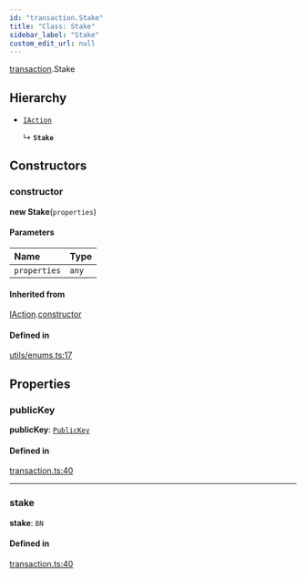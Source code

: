 ```yaml
---
id: "transaction.Stake"
title: "Class: Stake"
sidebar_label: "Stake"
custom_edit_url: null
---
```


[transaction](../modules/transaction.md).Stake

## Hierarchy

- [`IAction`](transaction.IAction.md)

  ↳ **`Stake`**

## Constructors

### constructor

**new Stake**(`properties`)

#### Parameters

| Name | Type |
| :------ | :------ |
| `properties` | `any` |

#### Inherited from

[IAction](transaction.IAction.md).[constructor](transaction.IAction.md#constructor)

#### Defined in

[utils/enums.ts:17](https://github.com/near/near-api-js/blob/ef6d7fbf/packages/near-api-js/src/utils/enums.ts#L17)

## Properties

### publicKey

 **publicKey**: [`PublicKey`](utils_key_pair.PublicKey.md)

#### Defined in

[transaction.ts:40](https://github.com/near/near-api-js/blob/ef6d7fbf/packages/near-api-js/src/transaction.ts#L40)

___

### stake

 **stake**: `BN`

#### Defined in

[transaction.ts:40](https://github.com/near/near-api-js/blob/ef6d7fbf/packages/near-api-js/src/transaction.ts#L40)

